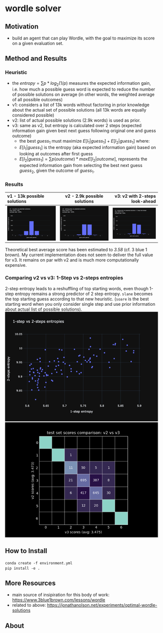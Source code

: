 # wordle solver
## Motivation
* build an agent that can play Wordle, with the goal to maximize its score on a given evaluation set.
## Method and Results

### Heuristic
* the $entropy=\sum p * log_2(1 / p)$ measures the expected information gain, i.e. how much a possible guess word is expected to reduce the number of possible solutions on average (in other words, the weighted average of all possible outcomes)
* v1: considers a list of 13k words without factoring in prior knowledge about the actual set of possible solutions (all 13k words are equally considered possible)
* v2: list of actual possible solutions (2.9k words) is used as prior.
* v3: same as v2, but entropy is calculated over 2 steps (expected information gain given best next guess following original one and guess outcome)
    * the best $guess_1$ must maximize  $E[I_1 | guess_1] + E[I_2 | guess_1]$ where:
    * $E[I_1 | guess_1]$ is the entropy (aka expected information gain) based on looking at outcomes after first guess
    * $E[I_2 | guess_1] = \sum p(outcome) * max E[I_2 | outcome]$, represents the expected information gain from selecting the best next guess $guess_2$, given the outcome of $guess_1$.

### Results
| v1 - 13k possible solutions | v2 - 2.9k possible solutions | v3: v2 with 2-steps look-ahead |
|:---|:---:|---:|
| ![](images/eval_v1.png)| ![](images/eval_v2.png)|  ![](images/eval_v3.png)|

Theoretical best average score has been estimated to *3.58* (cf. 3 blue 1 brown).
My current implementation does not seem to deliver the full value for v3. It remains on par with v2 and is much more computationally expensive.

### Comparing v2 vs v3: 1-Step vs 2-steps entropies
2-step entropy leads to a reshuffling of top starting words, even though 1-step entropy remains a strong predictor of 2 step entropy.
`slane` becomes the top starting guess according to that new heuristic. (`soare` is the best starting word when you only consider single step and use prior information about actual list of possible solutions).
![](images/1_vs_2_steps_entropy_comparison.png)
![](images/confusion_matrix_1_vs_2_steps.png)


## How to Install
`conda create -f environment.yml`  
`pip install -e .`

## More Resources
* main source of insipiration for this body of work: https://www.3blue1brown.com/lessons/wordle
* related to above: https://jonathanolson.net/experiments/optimal-wordle-solutions 

## About

